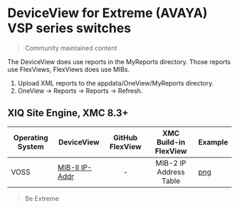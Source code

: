 # DeviceView for Extreme (AVAYA) VSP series switches
>Community maintained content

The DeviceView does use reports in the MyReports directory. Those reports use FlexViews, FlexViews does use MIBs.

1. Upload XML reports to the appdata/OneView/MyReports directory.
2. OneView -> Reports -> Reports -> Refresh.

## XIQ Site Engine, XMC 8.3+


| Operating System | DeviceView   | GitHub FlexView   | XMC Build-in FlexView | Example   |
| ------- | ------------ |:----------:|:----------------:| --------- |
| VOSS |[MIB-II IP-Addr](xml/DeviceViewVossMIB2IP.xml?raw=true)| - | MIB-2 IP Address Table |[png](sample/DeviceViewVossMIB2IP.PNG?raw=true)|


>Be Extreme